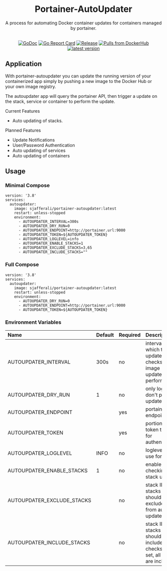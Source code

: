 <div align="center">
  
  # Portainer-AutoUpdater
  
  A process for automating Docker container updates for containers managed by portainer. 
  <br/><br/>
  
[![GoDoc](https://godoc.org/github.com/sjafferali/portainer-autoupdater?status.svg)](https://pkg.go.dev/github.com/sjafferali/portainer-autoupdater)
[![Go Report Card](https://goreportcard.com/badge/github.com/sjafferali/portainer-autoupdater)](https://goreportcard.com/report/github.com/sjafferali/portainer-autoupdater)
[![Release](https://github.com/sjafferali/portainer-autoupdater/actions/workflows/release.yaml/badge.svg)](https://github.com/sjafferali/portainer-autoupdater/actions?query=branch%3Amain)
[![Pulls from DockerHub](https://img.shields.io/docker/pulls/sjafferali/portainer-autoupdater.svg)](https://hub.docker.com/r/sjafferali/portainer-autoupdater)
[![latest version](https://img.shields.io/github/tag/sjafferali/portainer-autoupdater.svg)](https://github.com/sjafferali/portainer-autoupdater/releases)

</div>

## Application

With portainer-autoupdater you can update the running version of your containerized app simply by pushing a new image to the Docker Hub or your own image registry. 

The autoupdater app will query the portainer API, then trigger a  update on the stack, service or container to perform the update.   

Current Features
- Auto updating of stacks. 

Planned Features
- Update Notifications
- User/Password Authentication
- Auto updating of services
- Auto updating of containers

## Usage

### Minimal Compose

```
version: '3.8'
services:
  autoupdater:
    image: sjafferali/portainer-autoupdater:latest
    restart: unless-stopped
    environment:
      - AUTOUPDATER_INTERVAL=300s
      - AUTOUPDATER_DRY_RUN=0
      - AUTOUPDATER_ENDPOINT=http://portainer.url:9000
      - AUTOUPDATER_TOKEN=${AUTOUPDATER_TOKEN}
      - AUTOUPDATER_LOGLEVEL=info
      - AUTOUPDATER_ENABLE_STACKS=1
      - AUTOUPDATER_EXCLUDE_STACKS=3,65
      - AUTOUPDATER_INCLUDE_STACKS=""
```

### Full Compose
```
version: '3.8'
services:
  autoupdater:
    image: sjafferali/portainer-autoupdater:latest
    restart: unless-stopped
    environment:
      - AUTOUPDATER_DRY_RUN=0
      - AUTOUPDATER_ENDPOINT=http://portainer.url:9000
      - AUTOUPDATER_TOKEN=${AUTOUPDATER_TOKEN}
```

### Environment Variables

| Name | Default | Required | Description |
|:--|:--|:--|:--|
| AUTOUPDATER_INTERVAL | 300s | no | interval at which the updater checks for image updates to be performed |
| AUTOUPDATER_DRY_RUN | 1 | no | only log, but don't perform updates |
| AUTOUPDATER_ENDPOINT |  | yes | portainer api endpoint |
| AUTOUPDATER_TOKEN |  | yes | portioner api token to use for authentication |
| AUTOUPDATER_LOGLEVEL | INFO | no | loglevel to use for runs |
| AUTOUPDATER_ENABLE_STACKS | 1 | no | enable checking for stack updates |
| AUTOUPDATER_EXCLUDE_STACKS |  | no | stack IDs of stacks that should be excluded from auto update |
| AUTOUPDATER_INCLUDE_STACKS |  | no | stack IDs of stacks that should be included from checks; if not set, all stacks are included |
